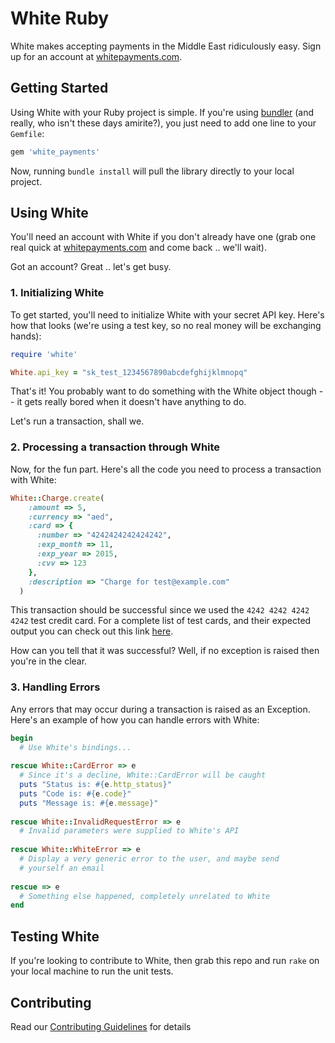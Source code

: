 # White Ruby

White makes accepting payments in the Middle East ridiculously easy. Sign up for an account at [whitepayments.com](http://whitepayments.com).

## Getting Started

Using White with your Ruby project is simple. If you're using [bundler](http://bundler.io) (and really, who isn't these days amirite?), you just need to add one line to your `Gemfile`:

```ruby
gem 'white_payments'
```

Now, running `bundle install` will pull the library directly to your local project.

## Using White

You'll need an account with White if you don't already have one (grab one real quick at [whitepayments.com](http://whitepayments.com) and come back .. we'll wait).

Got an account? Great .. let's get busy.

### 1. Initializing White

To get started, you'll need to initialize White with your secret API key. Here's how that looks (we're using a test key, so no real money will be exchanging hands):

```ruby
require 'white'

White.api_key = "sk_test_1234567890abcdefghijklmnopq"
```

That's it! You probably want to do something with the White object though -- it gets really bored when it doesn't have anything to do. 

Let's run a transaction, shall we.

### 2. Processing a transaction through White

Now, for the fun part. Here's all the code you need to process a transaction with White:

```ruby
White::Charge.create(
    :amount => 5,
    :currency => "aed",
    :card => {
      :number => "4242424242424242",
      :exp_month => 11,
      :exp_year => 2015,
      :cvv => 123
    },
    :description => "Charge for test@example.com"
  )
```

This transaction should be successful since we used the `4242 4242 4242 4242` test credit card. For a complete list of test cards, and their expected output you can check out this link [here](https://whitepayments.com/docs/).

How can you tell that it was successful? Well, if no exception is raised then you're in the clear.

### 3. Handling Errors

Any errors that may occur during a transaction is raised as an Exception. Here's an example of how you can handle errors with White:

```ruby
begin
  # Use White's bindings...
  
rescue White::CardError => e
  # Since it's a decline, White::CardError will be caught
  puts "Status is: #{e.http_status}"
  puts "Code is: #{e.code}"
  puts "Message is: #{e.message}"
  
rescue White::InvalidRequestError => e
  # Invalid parameters were supplied to White's API
  
rescue White::WhiteError => e
  # Display a very generic error to the user, and maybe send
  # yourself an email
  
rescue => e
  # Something else happened, completely unrelated to White
end
```

## Testing White
If you're looking to contribute to White, then grab this repo and run `rake` on your local machine to run the unit tests.

## Contributing

Read our [Contributing Guidelines](CONTRIBUTING.md) for details
